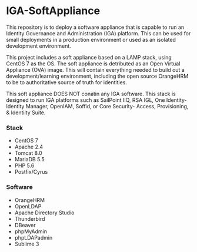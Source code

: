 # IGA-SoftAppliance
This repository is to deploy a software appliance that is capable to run an Identity Governance and Administration (IGA) platform. This can be used for small deployments in a production environment or used as an isolated development environment.

This project includes a soft appliance based on a LAMP stack, using CentOS 7 as the OS. The soft appliance is detributed as an Open Virtual Appliance (OVA) image. This will contain everything needed to build out a development/learning environment, including the open source OrangeHRM to be to authoritative source of truth for identities. 

This soft appliance DOES NOT conatin any IGA software. This stack is designed to run IGA platforms such as SailPoint IIQ, RSA IGL, One Identity- Identity Manager, OpenIAM, Soffid, or Core Security- Access, Provisioning, & Identiity Suite.

### Stack
- CentOS 7 <br />
- Apache 2.4 <br />
- Tomcat 8.0 <br />
- MariaDB 5.5 <br />
- PHP 5.6 <br />
- Postfix/Cyrus <br />

### Software
- OrangeHRM
- OpenLDAP
- Apache Directory Studio
- Thunderbird
- DBeaver
- phpMyAdmin
- phpLDAPadmin
- Sublime 3
